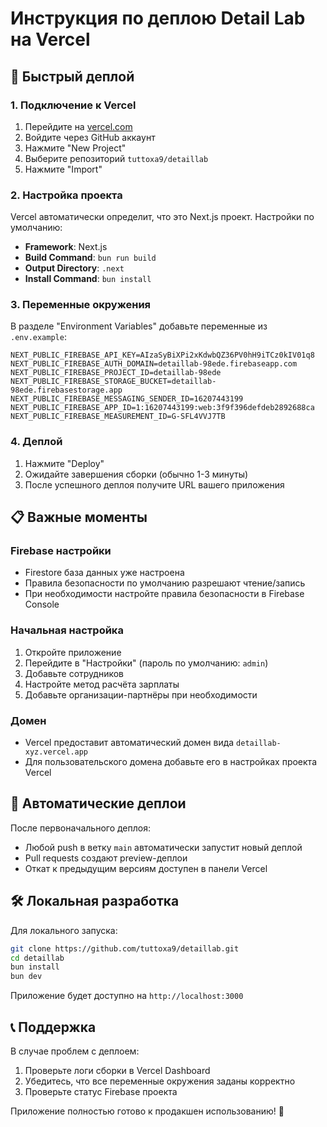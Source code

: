 # Инструкция по деплою Detail Lab на Vercel

## 🚀 Быстрый деплой

### 1. Подключение к Vercel

1. Перейдите на [vercel.com](https://vercel.com)
2. Войдите через GitHub аккаунт
3. Нажмите "New Project"
4. Выберите репозиторий `tuttoxa9/detaillab`
5. Нажмите "Import"

### 2. Настройка проекта

Vercel автоматически определит, что это Next.js проект. Настройки по умолчанию:

- **Framework**: Next.js
- **Build Command**: `bun run build`
- **Output Directory**: `.next`
- **Install Command**: `bun install`

### 3. Переменные окружения

В разделе "Environment Variables" добавьте переменные из `.env.example`:

```
NEXT_PUBLIC_FIREBASE_API_KEY=AIzaSyBiXPi2xKdwbQZ36PV0hH9iTCz0kIV01q8
NEXT_PUBLIC_FIREBASE_AUTH_DOMAIN=detaillab-98ede.firebaseapp.com
NEXT_PUBLIC_FIREBASE_PROJECT_ID=detaillab-98ede
NEXT_PUBLIC_FIREBASE_STORAGE_BUCKET=detaillab-98ede.firebasestorage.app
NEXT_PUBLIC_FIREBASE_MESSAGING_SENDER_ID=16207443199
NEXT_PUBLIC_FIREBASE_APP_ID=1:16207443199:web:3f9f396defdeb2892688ca
NEXT_PUBLIC_FIREBASE_MEASUREMENT_ID=G-SFL4VVJ7TB
```

### 4. Деплой

1. Нажмите "Deploy"
2. Ожидайте завершения сборки (обычно 1-3 минуты)
3. После успешного деплоя получите URL вашего приложения

## 📋 Важные моменты

### Firebase настройки
- Firestore база данных уже настроена
- Правила безопасности по умолчанию разрешают чтение/запись
- При необходимости настройте правила безопасности в Firebase Console

### Начальная настройка
1. Откройте приложение
2. Перейдите в "Настройки" (пароль по умолчанию: `admin`)
3. Добавьте сотрудников
4. Настройте метод расчёта зарплаты
5. Добавьте организации-партнёры при необходимости

### Домен
- Vercel предоставит автоматический домен вида `detaillab-xyz.vercel.app`
- Для пользовательского домена добавьте его в настройках проекта Vercel

## 🔄 Автоматические деплои

После первоначального деплоя:
- Любой push в ветку `main` автоматически запустит новый деплой
- Pull requests создают preview-деплои
- Откат к предыдущим версиям доступен в панели Vercel

## 🛠 Локальная разработка

Для локального запуска:

```bash
git clone https://github.com/tuttoxa9/detaillab.git
cd detaillab
bun install
bun dev
```

Приложение будет доступно на `http://localhost:3000`

## 📞 Поддержка

В случае проблем с деплоем:
1. Проверьте логи сборки в Vercel Dashboard
2. Убедитесь, что все переменные окружения заданы корректно
3. Проверьте статус Firebase проекта

Приложение полностью готово к продакшен использованию! 🎯
